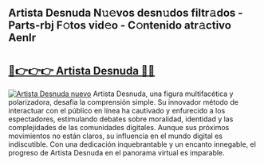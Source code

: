 ## Artista Desnuda N𝚞𝚎vos desn𝚞dos filtr𝚊dos - Parts-rbj F𝚘tos vid𝚎o - C𝚘ntenido atr𝚊ctivo AenIr

# <h2><a href="http://mb2udh.tromn.icu/?c=Artista+Desnuda">🔗👉👉👉 Artista Desnuda 🔗🔗</a></h2>

[![Artista Desnuda nuevo](https://i.imgur.com/pEAQMta.gif)](http://mb2udh.tromn.icu/?c=Artista+Desnuda)
Artista Desnuda, una figura multifacética y polarizadora, desafía la comprensión simple. Su innovador método de interactuar con el público en línea ha cautivado y enfurecido a los espectadores, estimulando debates sobre moralidad, identidad y las complejidades de las comunidades digitales. Aunque sus próximos movimientos no están claros, su influencia en el mundo digital es indiscutible. Con una dedicación inquebrantable y un encanto innegable, el progreso de Artista Desnuda en el panorama virtual es imparable.
